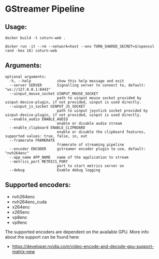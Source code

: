 # GStreamer Pipeline

## Usage:
```
docker build -t coturn-web .
```
```
docker run -it --rm --network=host --env TURN_SHARED_SECRET=$(openssl rand -hex 16) coturn-web
```

## Arguments:
```
optional arguments:
  -h, --help            show this help message and exit
  --server SERVER       Signalling server to connect to, default: "ws://127.0.0.1:8443"
  --uinput_mouse_socket UINPUT_MOUSE_SOCKET
                        path to uinput mouse socket provided by uinput-device-plugin, if not provided, uinput is used directly.
  --uinput_js_socket UINPUT_JS_SOCKET
                        path to uinput joystick socket provided by uinput-device-plugin, if not provided, uinput is used directly.
  --enable_audio ENABLE_AUDIO
                        enable or disable audio stream
  --enable_clipboard ENABLE_CLIPBOARD
                        enable or disable the clipboard features, supported values: true, false, in, out
  --framerate FRAMERATE
                        framerate of streaming pipeline
  --encoder ENCODER     gstreamer encoder plugin to use, default: "nvh264enc"
  --app_name APP_NAME   name of the application to stream
  --metrics_port METRICS_PORT
                        port to start metrics server on
  --debug               Enable debug logging
```

## Supported encoders:
* nvh264enc
* nvh264enc_cuda
* x264enc
* x265enc
* vp8enc
* vp9enc

The supported encoders are dependent on the available GPU. More info about the support can be found here:
* https://developer.nvidia.com/video-encode-and-decode-gpu-support-matrix-new